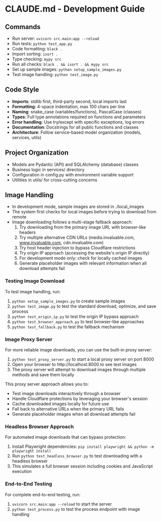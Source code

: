 # CLAUDE.md - Development Guide

## Commands
- Run server: `uvicorn src.main:app --reload`
- Run tests: `python test_app.py`
- Code formatting: `black .`
- Import sorting: `isort .`
- Type checking: `mypy src`
- Run all checks: `black . && isort . && mypy src`
- Set up sample images: `python setup_sample_images.py`
- Test image handling: `python test_image.py`

## Code Style
- **Imports**: stdlib first, third-party second, local imports last
- **Formatting**: 4-space indentation, max 100 chars per line
- **Naming**: snake_case (variables/functions), PascalCase (classes)
- **Types**: Full type annotations required on functions and parameters
- **Error handling**: Use try/except with specific exceptions, log errors
- **Documentation**: Docstrings for all public functions and classes
- **Architecture**: Follow service-based model organization (models, services, utils)

## Project Organization
- Models are Pydantic (API) and SQLAlchemy (database) classes
- Business logic in services/ directory
- Configuration in config.py with environment variable support
- Utilities in utils/ for cross-cutting concerns

## Image Handling
- In development mode, sample images are stored in ./local_images
- The system first checks for local images before trying to download from remote
- Image downloading follows a multi-stage fallback approach:
  1. Try downloading from the primary image URL with browser-like headers
  2. Try multiple alternative CDN URLs (media.invaluable.com, www.invaluable.com, cdn.invaluable.com)
  3. Try host header injection to bypass Cloudflare restrictions
  4. Try origin IP approach (accessing the website's origin IP directly)
  5. For development mode only: check for locally cached images
  6. Generate placeholder images with relevant information when all download attempts fail

### Testing Image Download
To test image handling, run:
  1. `python setup_sample_images.py` to create sample images
  2. `python test_image.py` to test the standard download, optimize, and save process 
  3. `python test_origin_ip.py` to test the origin IP bypass approach
  4. `python test_browser_approach.py` to test browser-like approaches
  5. `python test_fallback.py` to test the fallback mechanism

### Image Proxy Server
For more reliable image downloads, you can use the built-in proxy server:
  1. `python test_proxy_server.py` to start a local proxy server on port 8000
  2. Open your browser to http://localhost:8000 to see test images
  3. The proxy server will attempt to download images through multiple methods and save them locally

This proxy server approach allows you to:
- Test image downloads interactively through a browser
- Handle Cloudflare protections by leveraging your browser's session
- Cache downloaded images locally for future use
- Fall back to alternative URLs when the primary URL fails
- Generate placeholder images when all download attempts fail

### Headless Browser Approach
For automated image downloads that can bypass protection:
  1. Install Playwright dependencies: `pip install playwright && python -m playwright install`
  2. Run `python test_headless_browser.py` to test downloading with a headless browser
  3. This simulates a full browser session including cookies and JavaScript execution

### End-to-End Testing
For complete end-to-end testing, run:
  1. `uvicorn src.main:app --reload` to start the server
  2. `python test_process.py` to test the process endpoint with image handling